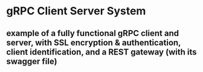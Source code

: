 # gRPC Client Server System

## example of a fully functional gRPC client and server, with SSL encryption & authentication, client identification, and a REST gateway (with its swagger file)